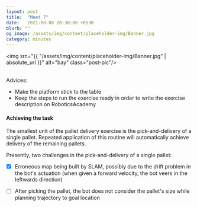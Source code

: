 ```yaml
---
layout: post
title:  "Meet 7"
date:   2021-08-08 20:30:00 +0530
blurb: ""
og_image: /assets/img/content/placeholder-img/Banner.jpg
category: minutes
---
```


<img src="{{ "/assets/img/content/placeholder-img/Banner.jpg" | absolute_url }}" alt="bay" class="post-pic"/>
<br />
<br />


Advices:

- Make the platform stick to the table
- Keep the steps to run the exercise ready in order to write the exercise description on RoboticsAcademy


#### Achieving the task
The smallest unit of the pallet delivery exercise is the pick-and-delivery of a single pallet. Repeated application of this routine will automatically achieve delivery of the remaining pallets.

Presently, two challenges in the pick-and-delivery of a single pallet:

- [x] Erroneous map being built by SLAM, possibly due to the drift problem in the bot's actuation (when given a forward velocity, the bot veers in the leftwards direction)
- [ ] After picking the pallet, the bot does not consider the pallet's size while planning trajectory to goal location


